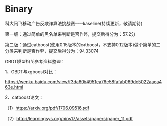 # Binary
科大讯飞移动广告反欺诈算法挑战赛----baseline(持续更新，敬请期待)


第一版：通过简单的黑名单来判断是否作弊，提交后得分为：57.2分


第二版：通过catboost(使用0.15版本的catboost，不支持0.12版本)做个简单的二分类来判断是否作弊，提交后得分为：94.33074


GBDT模型相关参考资料整理：

1、GBDT与xgboost对比：

https://wenku.baidu.com/view/f3da60b4951ea76e58fafab069dc5022aaea463e.html


2、catboost论文：

（1）https://arxiv.org/pdf/1706.09516.pdf 

（2）http://learningsys.org/nips17/assets/papers/paper_11.pdf







